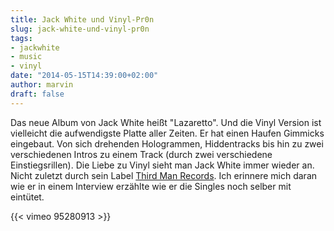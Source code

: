 ```yaml
---
title: Jack White und Vinyl-Pr0n
slug: jack-white-und-vinyl-pr0n
tags:
- jackwhite
- music
- vinyl
date: "2014-05-15T14:39:00+02:00"
author: marvin
draft: false
---
```

Das neue Album von Jack White heißt "Lazaretto". Und die Vinyl Version
ist vielleicht die aufwendigste Platte aller Zeiten. Er hat einen Haufen
Gimmicks eingebaut. Von sich drehenden Hologrammen, Hiddentracks bis hin
zu zwei verschiedenen Intros zu einem Track (durch zwei verschiedene
Einstiegsrillen). Die Liebe zu Vinyl sieht man Jack White immer wieder
an. Nicht zuletzt durch sein Label [Third Man
Records](https://en.wikipedia.org/wiki/Third_Man_Records). Ich erinnere
mich daran wie er in einem Interview erzählte wie er die Singles noch
selber mit eintütet.

{{< vimeo 95280913 >}}